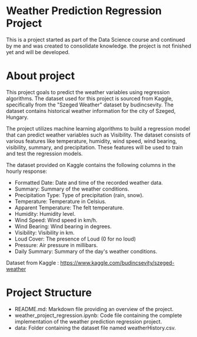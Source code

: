 # Weather Prediction Regression Project

This is a project started as part of the Data Science course and continued by me and was created to consolidate knowledge. the project is not finished yet and will be developed.

# About project

This project goals to predict the weather variables using regression algorithms. The dataset used for this project is sourced from Kaggle, specifically from the "Szeged Weather" dataset by budincsevity. The dataset contains historical weather information for the city of Szeged, Hungary.

The project utilizes machine learning algorithms to build a regression model that can predict weather variables such as Visibility. The dataset consists of various features like temperature, humidity, wind speed, wind bearing, visibility, summary, and precipitation. These features will be used to train and test the regression models.

The dataset provided on Kaggle contains the following columns in the hourly response:

* Formatted Date: Date and time of the recorded weather data.
* Summary: Summary of the weather conditions.
* Precipitation Type: Type of precipitation (rain, snow).
* Temperature: Temperature in Celsius.
* Apparent Temperature: The felt temperature.
* Humidity: Humidity level.
* Wind Speed: Wind speed in km/h.
* Wind Bearing: Wind bearing in degrees.
* Visibility: Visibility in km.
* Loud Cover: The presence of Loud (0 for no loud)
* Pressure: Air pressure in millibars.
* Daily Summary: Summary of the day's weather conditions.

Dataset from Kaggle : https://www.kaggle.com/budincsevity/szeged-weather

# Project Structure
* README.md: Markdown file providing an overview of the project.
* weather_project_regression.ipynb: Code file containing the complete implementation of the weather prediction regression project.
* data: Folder containing the dataset file named weatherHistory.csv.
